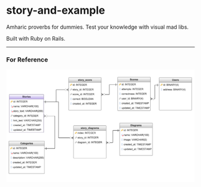# story-and-example
Amharic proverbs for dummies.  Test your knowledge with visual mad libs.

Built with Ruby on Rails. 

-----
### For Reference 
![Schema Map (GenMyModel)](schema-map.png)
